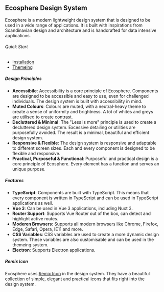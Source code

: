 ## Ecosphere Design System

Ecosphere is a modern lightweight design system that is designed to be used in a wide range of applications. It is built with inspirations from Scandinavian design and architecture and is handcrafted for data intensive applications.

###### Quick Start

- [Installation](/guide/installation)
- [Themeing](/guide/themeing)

##### Design Principles

- **Accessibile**: Accessibility is a core principle of Ecosphere. Components are designed to be accessible and easy to use, even for challenged individuals. The design system is built with accessibility in mind.
- **Muted Colours**: Colours are muted, with a neutral-heavy theme to create a sense of uniformity and brightness. A lot of whites and greys are utilised to create contrast.
- **Decluttered & Minimal**: The "Less is more" principle is used to create a decluttered design system. Excessive detailing or utilities are purposefully avoided. The result is a minimal, beautiful and efficient design system.
- **Responsive & Flexible**: The design system is responsive and adaptable to different screen sizes. Each and every component is designed to be flexible and responsive.
- **Practical, Purposeful & Functional**: Purposeful and practical design is a core principle of Ecosphere. Every element has a function and serves an unique purpose.

##### Features

- **TypeScript**: Components are built with TypeScript. This means that every component is written in TypeScript and can be used in TypeScript applications as well.
- **Vue 3**: Can be used in Vue 3 applications, including Nuxt 3.
- **Router Support**: Supports Vue Router out of the box, can detect and highlight active routes.
- **Moderen Browsers**: Supports all modern browsers like Chrome, Firefox, Edge, Safari, Opera, IE11 and more.
- **CSS Variables**: CSS variables are used to create a more dynamic design system. These variables are also customisable and can be used in the themeing system.
- **Electron**: Supports Electron applications.

##### Remix Icon

Ecosphere uses [Remix Icon](https://remixicon.com/) in the design system. They have a beautiful collection of simple, elegant and practical icons that fits right into the design system.
